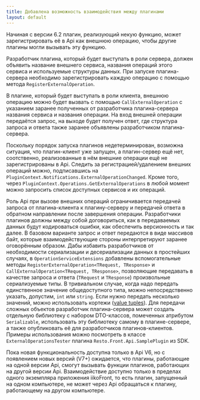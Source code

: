 ```yaml
---
title: Добавлена возможность взаимодействия между плагинами
layout: default
---
```

Начиная с версии 6.2 плагин, реализующий некую функцию, может зарегистрировать её в Api как внешнюю операцию, чтобы другие плагины могли вызывать эту функцию.

Разработчик плагина, который будет выступать в роли сервера, должен объявить название внешнего сервиса, названия операций этого сервиса и используемые структуры данных. При запуске плагина-сервера необходимо зарегистрировать каждую операцию с помощью метода `RegisterExternalOperation`.

В плагине, который будет выступать в роли клиента, внешнюю операцию можно будет вызвать с помощью `CallExternalOperation` с указанием заранее полученных от разработчика плагина-сервера названия сервиса и названия операции. На вход внешней операции передаётся запрос, на выходе будет получен ответ, где структура запроса и ответа также заранее объявлены разработчиком плагина-сервера.

Поскольку порядок запуска плагинов недетерминирован, возможна ситуация, что плагин-клиент уже запущен, а плагин-сервер ещё нет, соотственно, реализованные в нём внешние операции ещё не зарегистрированы в Api. Следить за регистрацией/удалением внешних операций можно, подписавшись на `PluginContext.Notifications.ExternalOperationChanged`. Кроме того, через `PluginContext.Operations.GetExternalOperations` в любой момент можно запросить список доступных сервисов и их операций.

Роль Api при вызове внешних операций ограничивается передачей запроса от плагина-клиента к плагину-серверу и передачей ответа в обратном направлении после завершения операции. Разработчики плагинов должны между собой договориться, как в передаваемых данных будут кодироваться ошибки, как обеспечить версионность и так далее. В базовом варианте запрос и ответ передаются в виде массивов байт, которые взаимодействующие стороны интерпретируют заранее оговорённым образом. Дабы избавить разработчиков от необходимости сериализации и десериализации данных в простейших случаях, в `OperationServiceExtensions` добавлены вспомогательные методы `RegisterExternalOperation<TRequest, TResponse>` и `CallExternalOperation<TRequest, TResponse>`, позволяющие передавать в качестве запроса и ответа (`TRequest` и `TResponse`) произвольные сериализуемые типы. В тривиальном случае, когда надо передать единственное значение общедоступного типа, можно непосредственно указать, допустим, `int` или `string`. Если нужно передать несколько значений, можно использовать кортежи ([value tuples](https://blogs.msdn.microsoft.com/mazhou/2017/05/26/c-7-series-part-1-value-tuples/)). Для передачи сложных объектов разработчик плагина-сервера может создать отдельную библиотеку с набором DTO-классов, помеченных атрибутом `Serializable`, использовать эту библиотеку самому в плагине-сервере, а также опубликовать её для разработчиков плагинов-клиентов. Примеры использования можно посмотреть в классе `ExternalOperationsTester` плагина `Resto.Front.Api.SamplePlugin` из SDK.

Пока новая функциональность доступна только в Api V6, но с появлением новых версий (V7+) ожидается, что плагины, работающие на одной версии Api, смогут вызывать функции плагинов, работающих на другой версии Api. Взаимодействие доступно только в пределах одного экземпляра приложения iikoFront, то есть плагин, запущенный на одном компьютере, не может через Api обращаться к плагину, работающему на другом компьютере.
